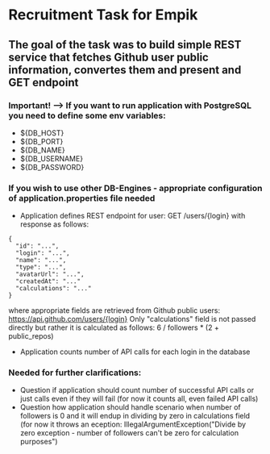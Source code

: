 # Recruitment Task for Empik 

## The goal of the task was to build simple REST service that fetches Github user public information, convertes them and present and GET endpoint

### Important! --> If you want to run application with PostgreSQL you need to define some env variables:
* ${DB_HOST}
* ${DB_PORT}
* ${DB_NAME}
* ${DB_USERNAME}
* ${DB_PASSWORD}

### If you wish to use other DB-Engines - appropriate configuration of application.properties file needed

* Application defines REST endpoint for user: GET /users/{login} with response as follows:

```
{
  "id": "...",
  "login": "...",
  "name": "...",
  "type": "...",
  "avatarUrl": "...",
  "createdAt": "..."
  "calculations": "..."
}
```
where appropriate fields are retrieved from Github public users: https://api.github.com/users/{login}
Only "calculations" field is not passed directly but rather it is calculated as follows: 6 / followers * (2 + public_repos)

* Application counts number of API calls for each login in the database

### Needed for further clarifications:
* Question if application should count number of successful API calls or just calls even if they will fail (for now it counts all, even failed API calls)
* Question how application should handle scenario when number of followers is 0 and it will endup in dividing by zero in calculations field (for now it throws an eception:
IllegalArgumentException("Divide by zero exception - number of followers can't be zero for calculation purposes")
